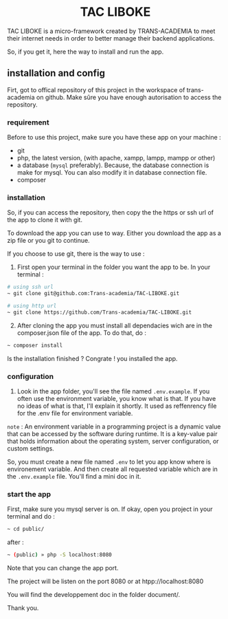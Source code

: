 # <center> TAC LIBOKE </center>

TAC LIBOKE is a micro-framework created by TRANS-ACADEMIA to meet their internet needs in order to better manage their backend applications.

So, if you get it, here the way to install and run the app.

## installation and config

Firt, got to offical repository of this project in the workspace of trans-academia on github. Make sûre you have enough autorisation to access the repository.

### requirement

Before to use this project, make sure you have these app on your machine :

+ git
+ php, the latest version, (with apache, xampp, lampp, mampp or other)
+ a database (`mysql` preferably). Because, the database connection is make for mysql. You can also modify it in database connection file.
+ composer

### installation

So, if you can access the repository, then copy the the https or ssh url of the app to clone it with git.

To download the app you can use to way. Either you download the app as a zip file or you git to continue.

If you choose to use git, there is the way to use :

1. First open your terminal in the folder you want the app to be. In your terminal :

```bash
# using ssh url
~ git clone git@github.com:Trans-academia/TAC-LIBOKE.git

# using http url
~ git clone https://github.com/Trans-academia/TAC-LIBOKE.git
```

2. After cloning the app you must install all dependacies wich are in the composer.json file of the app. To do that, do :

```bash
~ composer install
```

Is the installation finished ? Congrate ! you installed the app.

### configuration

1. Look in the app folder, you'll see the file named `.env.example`. If you often use the environment variable, you know what is that. If you have no ideas of what is that, I'll explain it shortly. It used as reffenrency file for the .env file for environment variable.

`note` : An environment variable in a programming project is a dynamic value that can be accessed by the software during runtime. It is a key-value pair that holds information about the operating system, server configuration, or custom settings.

So, you must create a new file named `.env` to let you app know where is environement variable. And then create all requested variable which are in the `.env.example` file. You'll find a mini doc in it.

### start the app

First, make sure you mysql server is on. If okay, open you project in your terminal and do :

```bash
~ cd public/
```

after :

```bash
~ (public) » php -S localhost:8080
```

Note that you can change the app port.

The project will be listen on the port 8080 or at htpp://localhost:8080 

You will find the developpement doc in the folder document/.

Thank you.
